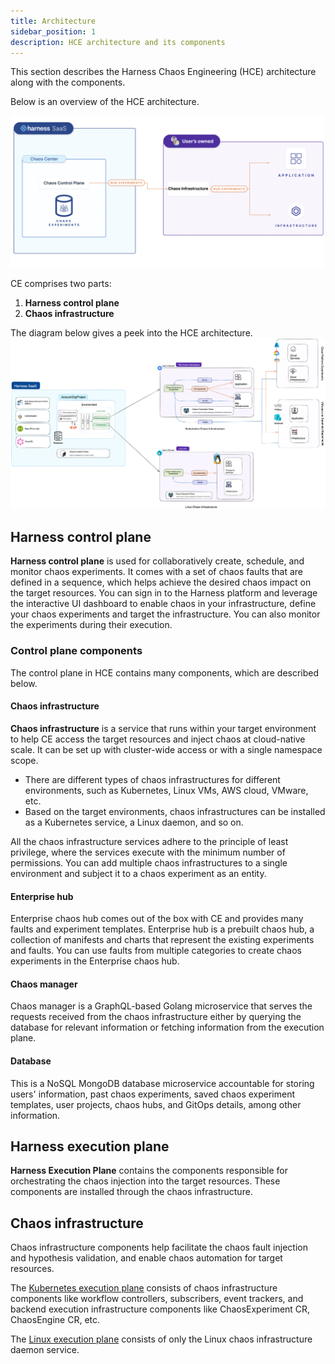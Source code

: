 ```yaml
---
title: Architecture
sidebar_position: 1
description: HCE architecture and its components
---
```

This section describes the Harness Chaos Engineering (HCE) architecture along with the components.

Below is an overview of the HCE architecture.

![Overview](./static/architecture/overview.png)

CE comprises two parts:

1. **Harness control plane**
2. **Chaos infrastructure**

The diagram below gives a peek into the HCE architecture.
![Architecture](./static/architecture/HCE-architecture.png)

## Harness control plane

**Harness control plane** is used for collaboratively create, schedule, and monitor chaos experiments. It comes with a set of chaos faults that are defined in a sequence, which helps achieve the desired chaos impact on the target resources. You can sign in to the Harness platform and leverage the interactive UI dashboard to enable chaos in your infrastructure, define your chaos experiments and target the infrastructure. You can also monitor the experiments during their execution.

### Control plane components

The control plane in HCE contains many components, which are described below.

#### Chaos infrastructure

**Chaos infrastructure** is a service that runs within your target environment to help CE access the target resources and inject chaos at cloud-native scale. It can be set up with cluster-wide access or with a single namespace scope.

- There are different types of chaos infrastructures for different environments, such as Kubernetes, Linux VMs, AWS cloud, VMware, etc.
- Based on the target environments, chaos infrastructures can be installed as a Kubernetes service, a Linux daemon, and so on.

All the chaos infrastructure services adhere to the principle of least privilege, where the services execute with the minimum number of permissions. You can add multiple chaos infrastructures to a single environment and subject it to a chaos experiment as an entity.

#### Enterprise hub

Enterprise chaos hub comes out of the box with CE and provides many faults and experiment templates. Enterprise hub is a prebuilt chaos hub, a collection of manifests and charts that represent the existing experiments and faults. You can use faults from multiple categories to create chaos experiments in the Enterprise chaos hub.

#### Chaos manager

Chaos manager is a GraphQL-based Golang microservice that serves the requests received from the chaos infrastructure either by querying the database for relevant information or fetching information from the execution plane.

#### Database

This is a NoSQL MongoDB database microservice accountable for storing users' information, past chaos experiments, saved chaos experiment templates, user projects, chaos hubs, and GitOps details, among other information.

## Harness execution plane

**Harness Execution Plane** contains the components responsible for orchestrating the chaos injection into the target resources. These components are installed through the chaos infrastructure. 

## Chaos infrastructure

Chaos infrastructure components help facilitate the chaos fault injection and hypothesis validation, and enable chaos automation for target resources.

The [Kubernetes execution plane](./kubernetes) consists of chaos infrastructure components like workflow controllers, subscribers, event trackers, and backend execution infrastructure components like ChaosExperiment CR, ChaosEngine CR, etc.

The [Linux execution plane](./linux) consists of only the Linux chaos infrastructure daemon service.
